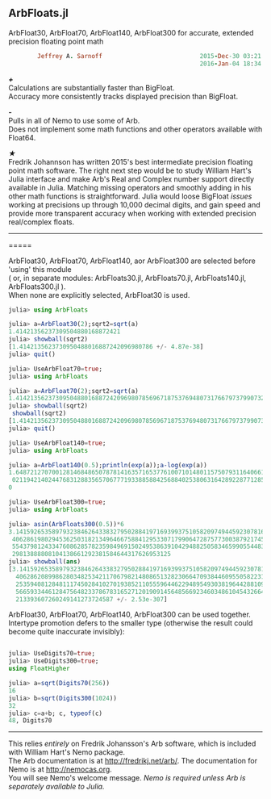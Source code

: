 ## ArbFloats.jl
ArbFloat30, ArbFloat70, ArbFloat140, ArbFloat300 for accurate, extended precision floating point math


```ruby
        Jeffrey A. Sarnoff                           2015-Dec-30 03:21:21 UTC America/New_York
                                                     2016-Jan-04 18:34:10 UTC (revised)
```                    



*__+__*  
   Calculations are substantially faster than BigFloat.  
   Accuracy more consistently tracks displayed precision than BigFloat.  

*__-__*  
   Pulls in all of Nemo to use some of Arb.  
   Does not implement some math functions and other operators available with Float64.  
   
_★_  
   Fredrik Johannson has written 2015's best intermediate precision floating point math software. The right next step would be to study William Hart's Julia interface and make Arb's Real and Complex number support directly available in Julia. Matching missing operators and smoothly adding in his other math functions is straightforward.  Julia would loose BigFloat *issues* working at precisions up through 10,000 decimal digits,
and gain speed and provide more transparent accuracy when working with extended precision real/complex floats.  

-----
=====

ArbFloat30, ArbFloat70, ArbFloat140, aor ArbFloat300 are selected before 'using' this module   
( or, in separate modules: ArbFloats30.jl, ArbFloats70.jl, ArbFloats140.jl, ArbFloats300.jl ).   
When none are explicitly selected, ArbFloat30 is used.  


```julia
julia> using ArbFloats

julia> a=ArbFloat30(2);sqrt2=sqrt(a)
1.41421356237309504880168872421
julia> showball(sqrt2)
[1.4142135623730950488016887242096980786 +/- 4.87e-38]
julia> quit()

julia> UseArbFloat70=true;
julia> using ArbFloats

julia> a=ArbFloat70(2);sqrt2=sqrt(a)
1.414213562373095048801688724209698078569671875376948073176679737990732
julia> showball(sqrt2)
 showball(sqrt2)
[1.4142135623730950488016887242096980785696718753769480731766797379907324784621 +/- 4.99e-77]
julia> quit()

julia> UseArbFloat140=true;
julia> using ArbFloats

julia> a=ArbFloat140(0.5);println(exp(a));a-log(exp(a))
1.648721270700128146848650787814163571653776100710148011575079311640661
 0211942140244768312883565706777193388588425688402538063164289228771285
0

julia> UseArbFloat300=true;
julia> using ArbFloats

julia> asin(ArbFloats300(0.5))*6
3.141592653589793238462643383279502884197169399375105820974944592307816
 4062861980294536250318213496466758841295330717990647287577300387921745
 5543798124334760862857823598496915024953863910429488250583465990554483
 29813888808104138661292381584644317626953125
julia> showball(ans)
[3.141592653589793238462643383279502884197169399375105820974944592307816
  4062862089986280348253421170679821480865132823066470938446095505822317
  2535940812848111745028410270193852110555964462294895493038196442881097
  5665933446128475648233786783165271201909145648566923460348610454326648
  213393607260249141273724587 +/- 2.53e-307]
```


ArbFloat30, ArbFloat70, ArbFloat140, ArbFloat300 can be used together.  
Intertype promotion defers to the smaller type (otherwise the result could become quite inaccurate invisibly):

```julia

julia> UseDigits70=true;
julia> UseDigits300=true;
using FloatHigher

julia> a=sqrt(Digits70(256))
16
julia> b=sqrt(Digits300(1024))
32
julia> c=a+b; c, typeof(c)
48, Digits70

```

-----
   

This relies *entirely* on Fredrik Johansson's Arb software, which is included with William Hart's Nemo package.  
The Arb documentation is at http://fredrikj.net/arb/.  The documentation for Nemo is at http://nemocas.org.  
You will see Nemo's welcome message.  _Nemo is required unless Arb is separately available to Julia._

